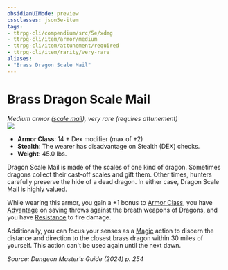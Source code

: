 ```yaml
---
obsidianUIMode: preview
cssclasses: json5e-item
tags:
- ttrpg-cli/compendium/src/5e/xdmg
- ttrpg-cli/item/armor/medium
- ttrpg-cli/item/attunement/required
- ttrpg-cli/item/rarity/very-rare
aliases: 
- "Brass Dragon Scale Mail"
---
```

# Brass Dragon Scale Mail
*Medium armor ([scale mail](2-Mechanics/CLI/items/scale-mail-xphb.md)), very rare (requires attunement)*  
![](2-Mechanics/CLI/items/img/dragon-scale-mail.webp#right)

- **Armor Class**: 14 + Dex modifier (max of +2)
- **Stealth**: The wearer has disadvantage on Stealth (DEX) checks.
- **Weight**: 45.0 lbs.

Dragon Scale Mail is made of the scales of one kind of dragon. Sometimes dragons collect their cast-off scales and gift them. Other times, hunters carefully preserve the hide of a dead dragon. In either case, Dragon Scale Mail is highly valued.

While wearing this armor, you gain a +1 bonus to [Armor Class](2-Mechanics/CLI/rules/variant-rules/armor-class-xphb.md), you have [Advantage](2-Mechanics/CLI/rules/variant-rules/advantage-xphb.md) on saving throws against the breath weapons of Dragons, and you have [Resistance](2-Mechanics/CLI/rules/variant-rules/resistance-xphb.md) to fire damage.

Additionally, you can focus your senses as a [Magic](2-Mechanics/CLI/rules/actions.md#Magic) action to discern the distance and direction to the closest brass dragon within 30 miles of yourself. This action can't be used again until the next dawn.

*Source: Dungeon Master's Guide (2024) p. 254*